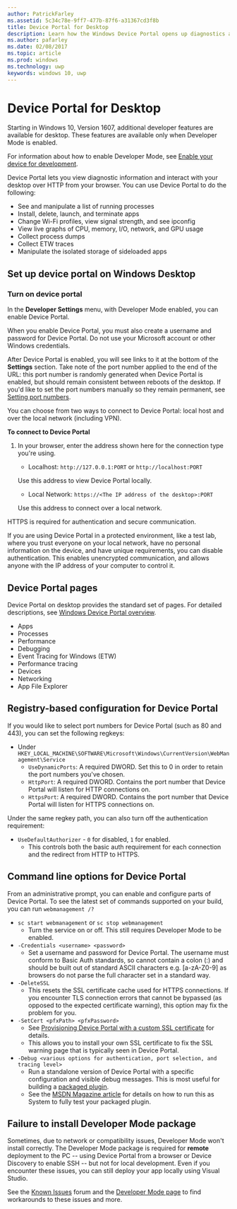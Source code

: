 ```yaml
---
author: PatrickFarley
ms.assetid: 5c34c78e-9ff7-477b-87f6-a31367cd3f8b
title: Device Portal for Desktop
description: Learn how the Windows Device Portal opens up diagnostics and automation on your Windows desktop.
ms.author: pafarley
ms.date: 02/08/2017
ms.topic: article
ms.prod: windows
ms.technology: uwp
keywords: windows 10, uwp
---
```

# Device Portal for Desktop

Starting in Windows 10, Version 1607, additional developer features are available for desktop. These features are available only when Developer Mode is enabled.

For information about how to enable Developer Mode, see [Enable your device for development](../get-started/enable-your-device-for-development.md).

Device Portal lets you view diagnostic information and interact with your desktop over HTTP from your browser. You can use Device Portal to do the following:
- See and manipulate a list of running processes
- Install, delete, launch, and terminate apps
- Change Wi-Fi profiles, view signal strength, and see ipconfig
- View live graphs of CPU, memory, I/O, network, and GPU usage
- Collect process dumps
- Collect ETW traces 
- Manipulate the isolated storage of sideloaded apps

## Set up device portal on Windows Desktop

### Turn on device portal

In the **Developer Settings** menu, with Developer Mode enabled, you can enable Device Portal.  

When you enable Device Portal, you must also create a username and password for Device Portal. Do not use your Microsoft account or other Windows credentials.  

After Device Portal is enabled, you will see links to it at the bottom of the **Settings** section. Take note of the port number applied to the end of the URL: this port number is randomly generated when Device Portal is enabled, but should remain consistent between reboots of the desktop. If you'd like to set the port numbers manually so they remain permanent, see [Setting port numbers](device-portal-desktop.md#setting-port-numbers).

You can choose from two ways to connect to Device Portal: local host and over the local network (including VPN).

**To connect to Device Portal**

1. In your browser, enter the address shown here for the connection type you're using.

    - Localhost: `http://127.0.0.1:PORT` or `http://localhost:PORT`

    Use this address to view Device Portal locally.
    
    - Local Network: `https://<The IP address of the desktop>:PORT`

    Use this address to connect over a local network.

HTTPS is required for authentication and secure communication.

If you are using Device Portal in a protected environment, like a test lab, where you trust everyone on your local network, have no personal information on the device, and have unique requirements, you can disable authentication. This enables unencrypted communication, and allows anyone with the IP address of your computer to control it.

## Device Portal pages

Device Portal on desktop provides the standard set of pages. For detailed descriptions, see [Windows Device Portal overview](device-portal.md).

- Apps
- Processes
- Performance
- Debugging
- Event Tracing for Windows (ETW)
- Performance tracing
- Devices
- Networking
- App File Explorer 

## Registry-based configuration for Device Portal

If you would like to select port numbers for Device Portal (such as 80 and 443), you can set the following regkeys:

- Under `HKEY_LOCAL_MACHINE\SOFTWARE\Microsoft\Windows\CurrentVersion\WebManagement\Service`
	- `UseDynamicPorts`: A required DWORD. Set this to 0 in order to retain the port numbers you've chosen.
	- `HttpPort`: A required DWORD. Contains the port number that Device Portal will listen for HTTP connections on.	
	- `HttpsPort`: A required DWORD. Contains the port number that Device Portal will listen for HTTPS connections on.
	
Under the same regkey path, you can also turn off the authentication requirement:
- `UseDefaultAuthorizer` - `0` for disabled, `1` for enabled.  
	- This controls both the basic auth requirement for each connection and the redirect from HTTP to HTTPS.  
	
## Command line options for Device Portal
From an administrative prompt, you can enable and configure parts of Device Portal.  To see the latest set of commands supported on your build, you can run `webmanagement /?`

- `sc start webmanagement` or `sc stop webmanagement` 
	- Turn the service on or off.  This still requires Developer Mode to be enabled. 
- `-Credentials <username> <password>` 
	- Set a username and password for Device Portal.  The username must conform to Basic Auth standards, so cannot contain a colon (:) and should be built out of standard ASCII characters e.g. [a-zA-Z0-9] as browsers do not parse the full character set in a standard way.  
- `-DeleteSSL` 
	- This resets the SSL certificate cache used for HTTPS connections.  If you encounter TLS connection errors that cannot be bypassed (as opposed to the expected certificate warning), this option may fix the problem for you. 
- `-SetCert <pfxPath> <pfxPassword>`
	- See [Provisioning Device Portal with a custom SSL certificate](https://docs.microsoft.com/windows/uwp/debug-test-perf/device-portal-ssl) for details.  
	- This allows you to install your own SSL certificate to fix the SSL warning page that is typically seen in Device Portal. 
- `-Debug <various options for authentication, port selection, and tracing level>`
	- Run a standalone version of Device Portal with a specific configuration and visible debug messages.  This is most useful for building a [packaged plugin](https://docs.microsoft.com/windows/uwp/debug-test-perf/device-portal-plugin). 
	- See the [MSDN Magazine article](https://msdn.microsoft.com/en-us/magazine/mt826332.aspx) for details on how to run this as System to fully test your packaged plugin. 

## Failure to install Developer Mode package
Sometimes, due to network or compatibility issues, Developer Mode won't install correctly. The Developer Mode package is required for **remote** deployment to the PC -- using Device Portal from a browser or Device Discovery to enable SSH -- but not for local development.  Even if you encounter these issues, you can still deploy your app locally using Visual Studio. 

See the [Known Issues](https://social.msdn.microsoft.com/Forums/en-US/home?forum=Win10SDKToolsIssues&sort=relevancedesc&brandIgnore=True&searchTerm=%22device+portal%22) forum and the [Developer Mode page](https://docs.microsoft.com/windows/uwp/get-started/enable-your-device-for-development#failure-to-install-developer-mode-package) to find workarounds to these issues and more. 

